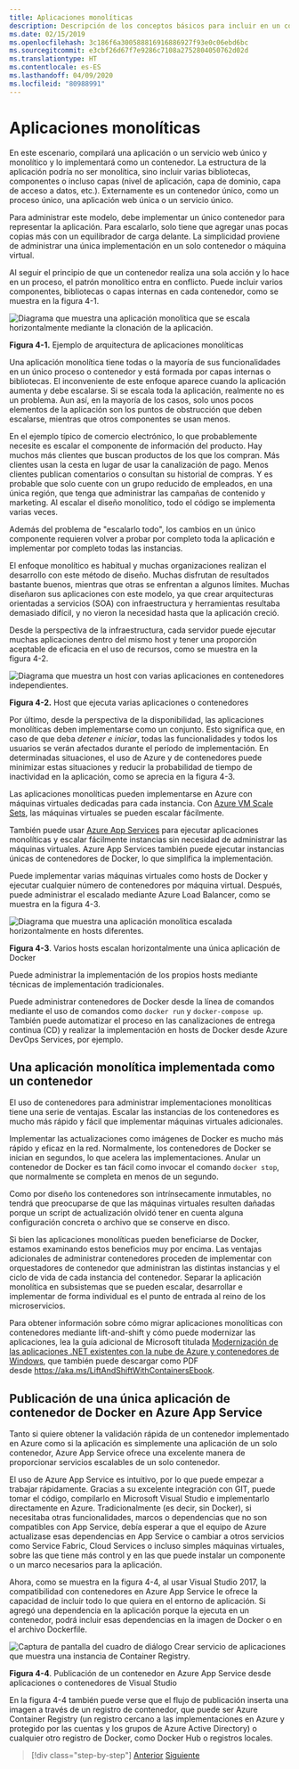 ```yaml
---
title: Aplicaciones monolíticas
description: Descripción de los conceptos básicos para incluir en un contenedor aplicaciones monolíticas.
ms.date: 02/15/2019
ms.openlocfilehash: 3c186f6a300588816916886927f93e0c06ebd6bc
ms.sourcegitcommit: e3cbf26d67f7e9286c7108a2752804050762d02d
ms.translationtype: HT
ms.contentlocale: es-ES
ms.lasthandoff: 04/09/2020
ms.locfileid: "80988991"
---
```

# <a name="monolithic-applications"></a>Aplicaciones monolíticas

En este escenario, compilará una aplicación o un servicio web único y monolítico y lo implementará como un contenedor. La estructura de la aplicación podría no ser monolítica, sino incluir varias bibliotecas, componentes o incluso capas (nivel de aplicación, capa de dominio, capa de acceso a datos, etc.). Externamente es un contenedor único, como un proceso único, una aplicación web única o un servicio único.

Para administrar este modelo, debe implementar un único contenedor para representar la aplicación. Para escalarlo, solo tiene que agregar unas pocas copias más con un equilibrador de carga delante. La simplicidad proviene de administrar una única implementación en un solo contenedor o máquina virtual.

Al seguir el principio de que un contenedor realiza una sola acción y lo hace en un proceso, el patrón monolítico entra en conflicto. Puede incluir varios componentes, bibliotecas o capas internas en cada contenedor, como se muestra en la figura 4-1.

![Diagrama que muestra una aplicación monolítica que se escala horizontalmente mediante la clonación de la aplicación.](./media/monolithic-applications/monolithic-application-architecture-example.png)

**Figura 4-1.** Ejemplo de arquitectura de aplicaciones monolíticas

Una aplicación monolítica tiene todas o la mayoría de sus funcionalidades en un único proceso o contenedor y está formada por capas internas o bibliotecas. El inconveniente de este enfoque aparece cuando la aplicación aumenta y debe escalarse. Si se escala toda la aplicación, realmente no es un problema. Aun así, en la mayoría de los casos, solo unos pocos elementos de la aplicación son los puntos de obstrucción que deben escalarse, mientras que otros componentes se usan menos.

En el ejemplo típico de comercio electrónico, lo que probablemente necesite es escalar el componente de información del producto. Hay muchos más clientes que buscan productos de los que los compran. Más clientes usan la cesta en lugar de usar la canalización de pago. Menos clientes publican comentarios o consultan su historial de compras. Y es probable que solo cuente con un grupo reducido de empleados, en una única región, que tenga que administrar las campañas de contenido y marketing. Al escalar el diseño monolítico, todo el código se implementa varias veces.

Además del problema de "escalarlo todo", los cambios en un único componente requieren volver a probar por completo toda la aplicación e implementar por completo todas las instancias.

El enfoque monolítico es habitual y muchas organizaciones realizan el desarrollo con este método de diseño. Muchas disfrutan de resultados bastante buenos, mientras que otras se enfrentan a algunos límites. Muchas diseñaron sus aplicaciones con este modelo, ya que crear arquitecturas orientadas a servicios (SOA) con infraestructura y herramientas resultaba demasiado difícil, y no vieron la necesidad hasta que la aplicación creció.

Desde la perspectiva de la infraestructura, cada servidor puede ejecutar muchas aplicaciones dentro del mismo host y tener una proporción aceptable de eficacia en el uso de recursos, como se muestra en la figura 4-2.

![Diagrama que muestra un host con varias aplicaciones en contenedores independientes.](./media/monolithic-applications/host-with-multiple-apps-containers.png)

**Figura 4-2.** Host que ejecuta varias aplicaciones o contenedores

Por último, desde la perspectiva de la disponibilidad, las aplicaciones monolíticas deben implementarse como un conjunto. Esto significa que, en caso de que deba *detener e iniciar*, todas las funcionalidades y todos los usuarios se verán afectados durante el período de implementación. En determinadas situaciones, el uso de Azure y de contenedores puede minimizar estas situaciones y reducir la probabilidad de tiempo de inactividad en la aplicación, como se aprecia en la figura 4-3.

Las aplicaciones monolíticas pueden implementarse en Azure con máquinas virtuales dedicadas para cada instancia. Con [Azure VM Scale Sets](https://docs.microsoft.com/azure/virtual-machine-scale-sets/), las máquinas virtuales se pueden escalar fácilmente.

También puede usar [Azure App Services](https://azure.microsoft.com/services/app-service/) para ejecutar aplicaciones monolíticas y escalar fácilmente instancias sin necesidad de administrar las máquinas virtuales. Azure App Services también puede ejecutar instancias únicas de contenedores de Docker, lo que simplifica la implementación.

Puede implementar varias máquinas virtuales como hosts de Docker y ejecutar cualquier número de contenedores por máquina virtual. Después, puede administrar el escalado mediante Azure Load Balancer, como se muestra en la figura 4-3.

![Diagrama que muestra una aplicación monolítica escalada horizontalmente en hosts diferentes.](./media/monolithic-applications/multiple-hosts-from-single-docker-container.png)

**Figura 4-3**. Varios hosts escalan horizontalmente una única aplicación de Docker

Puede administrar la implementación de los propios hosts mediante técnicas de implementación tradicionales.

Puede administrar contenedores de Docker desde la línea de comandos mediante el uso de comandos como `docker run` y `docker-compose up`. También puede automatizar el proceso en las canalizaciones de entrega continua (CD) y realizar la implementación en hosts de Docker desde Azure DevOps Services, por ejemplo.

## <a name="monolithic-application-deployed-as-a-container"></a>Una aplicación monolítica implementada como un contenedor

El uso de contenedores para administrar implementaciones monolíticas tiene una serie de ventajas. Escalar las instancias de los contenedores es mucho más rápido y fácil que implementar máquinas virtuales adicionales.

Implementar las actualizaciones como imágenes de Docker es mucho más rápido y eficaz en la red. Normalmente, los contenedores de Docker se inician en segundos, lo que acelera las implementaciones. Anular un contenedor de Docker es tan fácil como invocar el comando `docker stop`, que normalmente se completa en menos de un segundo.

Como por diseño los contenedores son intrínsecamente inmutables, no tendrá que preocuparse de que las máquinas virtuales resulten dañadas porque un script de actualización olvidó tener en cuenta alguna configuración concreta o archivo que se conserve en disco.

Si bien las aplicaciones monolíticas pueden beneficiarse de Docker, estamos examinando estos beneficios muy por encima. Las ventajas adicionales de administrar contenedores proceden de implementar con orquestadores de contenedor que administran las distintas instancias y el ciclo de vida de cada instancia del contenedor. Separar la aplicación monolítica en subsistemas que se pueden escalar, desarrollar e implementar de forma individual es el punto de entrada al reino de los microservicios.

Para obtener información sobre cómo migrar aplicaciones monolíticas con contenedores mediante lift-and-shift y cómo puede modernizar las aplicaciones, lea la guía adicional de Microsoft titulada [Modernización de las aplicaciones .NET existentes con la nube de Azure y contenedores de Windows](../../modernize-with-azure-containers/index.md), que también puede descargar como PDF desde <https://aka.ms/LiftAndShiftWithContainersEbook>.

## <a name="publish-a-single-docker-container-app-to-azure-app-service"></a>Publicación de una única aplicación de contenedor de Docker en Azure App Service

Tanto si quiere obtener la validación rápida de un contenedor implementado en Azure como si la aplicación es simplemente una aplicación de un solo contenedor, Azure App Service ofrece una excelente manera de proporcionar servicios escalables de un solo contenedor.

El uso de Azure App Service es intuitivo, por lo que puede empezar a trabajar rápidamente. Gracias a su excelente integración con GIT, puede tomar el código, compilarlo en Microsoft Visual Studio e implementarlo directamente en Azure. Tradicionalmente (es decir, sin Docker), si necesitaba otras funcionalidades, marcos o dependencias que no son compatibles con App Service, debía esperar a que el equipo de Azure actualizase esas dependencias en App Service o cambiar a otros servicios como Service Fabric, Cloud Services o incluso simples máquinas virtuales, sobre las que tiene más control y en las que puede instalar un componente o un marco necesarios para la aplicación.

Ahora, como se muestra en la figura 4-4, al usar Visual Studio 2017, la compatibilidad con contenedores en Azure App Service le ofrece la capacidad de incluir todo lo que quiera en el entorno de aplicación. Si agregó una dependencia en la aplicación porque la ejecuta en un contenedor, podrá incluir esas dependencias en la imagen de Docker o en el archivo Dockerfile.

![Captura de pantalla del cuadro de diálogo Crear servicio de aplicaciones que muestra una instancia de Container Registry.](./media/monolithic-applications/publish-azure-app-service-container.png)

**Figura 4-4**. Publicación de un contenedor en Azure App Service desde aplicaciones o contenedores de Visual Studio

En la figura 4-4 también puede verse que el flujo de publicación inserta una imagen a través de un registro de contenedor, que puede ser Azure Container Registry (un registro cercano a las implementaciones en Azure y protegido por las cuentas y los grupos de Azure Active Directory) o cualquier otro registro de Docker, como Docker Hub o registros locales.

>[!div class="step-by-step"]
>[Anterior](common-container-design-principles.md)
>[Siguiente](state-and-data-in-docker-applications.md)
